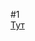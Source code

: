 #1  
[Тут](https://docs.google.com/document/d/1jp18q0ukU9A9hgLGVQTVGwXvsX8CkVWQ4I-8kDlo_H0/edit?usp=share_link)   
